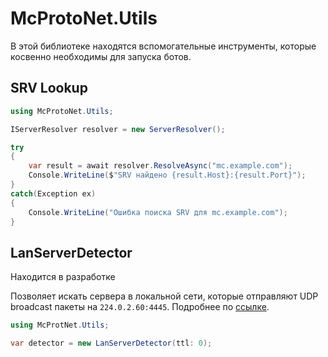 # McProtoNet.Utils

В этой библиотеке находятся вспомогательные инструменты, которые косвенно необходимы для запуска ботов.

## SRV Lookup

```C#
using McProtoNet.Utils;

IServerResolver resolver = new ServerResolver();

try 
{
    var result = await resolver.ResolveAsync("mc.example.com");
    Console.WriteLine($"SRV найдено {result.Host}:{result.Port}");
}
catch(Exception ex)
{
    Console.WriteLine("Ошибка поиска SRV для mc.example.com");
}
```

## LanServerDetector

<tip>
    Находится в разработке
</tip>

Позволяет искать сервера в локальной сети, которые отправляют UDP broadcast пакеты на `224.0.2.60:4445`.
Подробнее по [ссылке](https://minecraft.fandom.com/wiki/Tutorials/Setting_up_a_LAN_world).

```C#
using McProtNet.Utils;

var detector = new LanServerDetector(ttl: 0);
```

